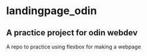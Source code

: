 # landingpage_odin

## A practice project for odin webdev

A repo to practice using flexbox for making a webpage